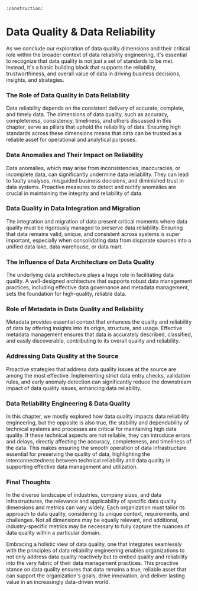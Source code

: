 ```admonish warning title="Page under construction"
:construction:
```

# Data Quality & Data Reliability

As we conclude our exploration of data quality dimensions and their critical role within the broader context of data reliability engineering, it's essential to recognize that data quality is not just a set of standards to be met. Instead, it's a basic building block that supports the reliability, trustworthiness, and overall value of data in driving business decisions, insights, and strategies.

### The Role of Data Quality in Data Reliability

Data reliability depends on the consistent delivery of accurate, complete, and timely data. The dimensions of data quality, such as accuracy, completeness, consistency, timeliness, and others discussed in this chapter, serve as pillars that uphold the reliability of data. Ensuring high standards across these dimensions means that data can be trusted as a reliable asset for operational and analytical purposes.

### Data Anomalies and Their Impact on Reliability

Data anomalies, which may arise from inconsistencies, inaccuracies, or incomplete data, can significantly undermine data reliability. They can lead to faulty analyses, misguided business decisions, and diminished trust in data systems. Proactive measures to detect and rectify anomalies are crucial in maintaining the integrity and reliability of data.

### Data Quality in Data Integration and Migration

The integration and migration of data present critical moments where data quality must be rigorously managed to preserve data reliability. Ensuring that data remains valid, unique, and consistent across systems is super important, especially when consolidating data from disparate sources into a unified data lake, data warehouse, or data mart.

### The Influence of Data Architecture on Data Quality

The underlying data architecture plays a huge role in facilitating data quality. A well-designed architecture that supports robust data management practices, including effective data governance and metadata management, sets the foundation for high-quality, reliable data.

### Role of Metadata in Data Quality and Reliability

Metadata provides essential context that enhances the quality and reliability of data by offering insights into its origin, structure, and usage. Effective metadata management ensures that data is accurately described, classified, and easily discoverable, contributing to its overall quality and reliability.

### Addressing Data Quality at the Source

Proactive strategies that address data quality issues at the source are among the most effective. Implementing strict data entry checks, validation rules, and early anomaly detection can significantly reduce the downstream impact of data quality issues, enhancing data reliability.

### Data Reliability Engineering & Data Quality

In this chapter, we mostly explored how data quality impacts data reliability engineering, but the opposite is also true, the stability and dependability of technical systems and processes are critical for maintaining high data quality. If these technical aspects are not reliable, they can introduce errors and delays, directly affecting the accuracy, completeness, and timeliness of the data. This makes ensuring the smooth operation of data infrastructure essential for preserving the quality of data, highlighting the interconnectedness between technical reliability and data quality in supporting effective data management and utilization.

### Final Thoughts

In the diverse landscape of industries, company sizes, and data infrastructures, the relevance and applicability of specific data quality dimensions and metrics can vary widely. Each organization must tailor its approach to data quality, considering its unique context, requirements, and challenges. Not all dimensions may be equally relevant, and additional, industry-specific metrics may be necessary to fully capture the nuances of data quality within a particular domain.

Embracing a holistic view of data quality, one that integrates seamlessly with the principles of data reliability engineering enables organizations to not only address data quality reactively but to embed quality and reliability into the very fabric of their data management practices. This proactive stance on data quality ensures that data remains a true, reliable asset that can support the organization's goals, drive innovation, and deliver lasting value in an increasingly data-driven world.
